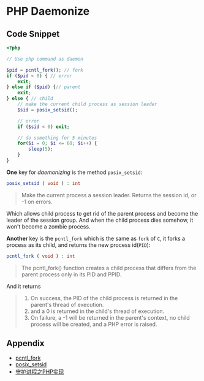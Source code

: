 # PHP Daemonize

## Code Snippet

```php
<?php

// Use php command as daemon

$pid = pcntl_fork(); // fork
if ($pid < 0) { // error
    exit;
} else if ($pid) {// parent
    exit;
} else { // child
    // make the current child process as session leader
    $sid = posix_setsid();

    // error
    if ($sid < 0) exit;

    // do something for 5 minutes
    for($i = 0; $i <= 60; $i++) {
        sleep(5);
    }
}
```

**One** key for _daemonizing_ is the method `posix_setsid`:

```php
posix_setsid ( void ) : int
```

> Make the current process a session leader. Returns the session id, or -1 on errors.

Which allows child process to get rid of the parent process and become the leader of the session group. And when the child process dies somehow, it won't become a zombie process.

**Another** key is the `pcntl_fork` which is the same as `fork` of `C`, it forks a process as its child, and returns the new process id(`PID`):

```php
pcntl_fork ( void ) : int
```

> The pcntl_fork() function creates a child process that differs from the parent process only in its PID and PPID.

And it returns

> 1. On success, the PID of the child process is returned in the parent's thread of execution.
> 2.  and a 0 is returned in the child's thread of execution.
> 3. On failure, a -1 will be returned in the parent's context, no child process will be created, and a PHP error is raised.

## Appendix

- [pcntl_fork](http://php.net/manual/en/function.pcntl-fork.php)
- [posix_setsid](http://php.net/manual/en/function.posix-setsid.php)
- [守护进程之PHP实现](https://segmentfault.com/a/1190000008916867)